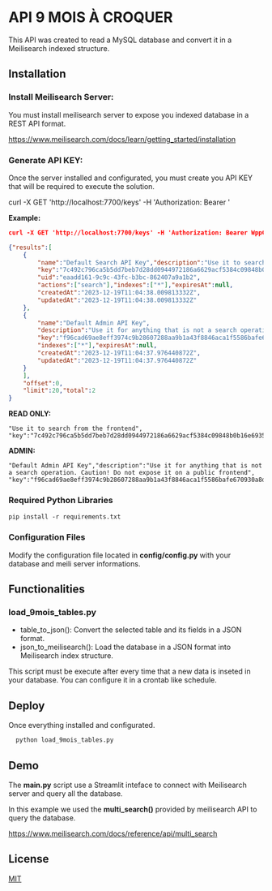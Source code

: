 
# API 9 MOIS À CROQUER

This API was created to read a MySQL database and convert it in a Meilisearch indexed structure.

## Installation

### Install Meilisearch Server:
You must install meilisearch server to expose you indexed database in a REST API format.

https://www.meilisearch.com/docs/learn/getting_started/installation

 ### Generate API KEY:
 Once the server installed and configurated, you must create you API KEY that will be required to execute the solution.

curl -X GET 'http://localhost:7700/keys' -H 'Authorization: Bearer <YOUR MASTER KEY>'

__Example:__
```json
curl -X GET 'http://localhost:7700/keys' -H 'Authorization: Bearer WppGRZZFQIO6T1mBUliZCA05Rx3gCFXwjrf5W3ao26Q'

{"results":[
    {
        "name":"Default Search API Key","description":"Use it to search from the frontend",      
        "key":"7c492c796ca5b5dd7beb7d28dd0944972186a6629acf5384c09848b0b16e6935",
        "uid":"eaadd161-9c9c-43fc-b3bc-862407a9a1b2",
        "actions":["search"],"indexes":["*"],"expiresAt":null,
        "createdAt":"2023-12-19T11:04:38.009813332Z",
        "updatedAt":"2023-12-19T11:04:38.009813332Z"
    },
    {
        "name":"Default Admin API Key",
        "description":"Use it for anything that is not a search operation. Caution! Do not expose it on a public frontend",
        "key":"f96cad69ae8eff3974c9b28607288aa9b1a43f8846aca1f5586bafe670930a8d","uid":"7afc830a-7a44-4d90-871e-2dd8bbb100a5","actions":["*"],
        "indexes":["*"],"expiresAt":null,
        "createdAt":"2023-12-19T11:04:37.976440872Z",
        "updatedAt":"2023-12-19T11:04:37.976440872Z"
    }
    ],
    "offset":0,
    "limit":20,"total":2
}
```

__READ ONLY:__

```
"Use it to search from the frontend",
"key":"7c492c796ca5b5dd7beb7d28dd0944972186a6629acf5384c09848b0b16e6935"
```

__ADMIN:__

```
"Default Admin API Key","description":"Use it for anything that is not a search operation. Caution! Do not expose it on a public frontend",
"key":"f96cad69ae8eff3974c9b28607288aa9b1a43f8846aca1f5586bafe670930a8d"
```

### Required Python Libraries

```pip install -r requirements.txt```

### Configuration Files

Modify the configuration file located in __config/config.py__ with your database and meili server informations.


## Functionalities

### load_9mois_tables.py
- table_to_json(): Convert the selected table and its fields in a JSON format.
- json_to_meilisearch(): Load the database in a JSON format into Meilisearch index structure.

This script must be execute after every time that a new data is inseted in your database. You can configure it in a crontab like schedule.
## Deploy

Once everything installed and configurated.

```python
  python load_9mois_tables.py
```


## Demo

The __main.py__ script use a Streamlit inteface to connect with Meilisearch server and query all the database. 

In this example we used the __multi_search()__ provided by meilisearch API to query the database.

https://www.meilisearch.com/docs/reference/api/multi_search

## License

[MIT](https://choosealicense.com/licenses/mit/)

